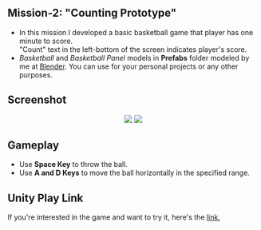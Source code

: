 ## Mission-2: "Counting Prototype"

* In this mission I developed a basic basketball game that player has one minute to score.  
"Count" text in the left-bottom of the screen indicates player's score.
* _Basketball_ and _Basketball Panel_ models in **Prefabs** folder modeled by me at [Blender][blender-link]. You can use for your personal projects or any other purposes.

## Screenshot
<p align = "center">
  <img src = "https://user-images.githubusercontent.com/108261595/221356415-050d7bc6-8c16-40ee-bd4a-fc8ccd339b77.jpg"/>
  <img src = "https://user-images.githubusercontent.com/108261595/221356416-6b608140-e682-4ed3-8997-6dbe1467a898.jpg"/>
</p>

## Gameplay

* Use **Space Key** to throw the ball.
* Use **A and D Keys** to move the ball horizontally in the specified range.

## Unity Play Link

If you're interested in the game and want to try it, here's the [link.](https://play.unity.com/mg/other/basketball-game-counting-prototype)

[blender-link]: https://www.blender.org